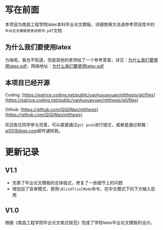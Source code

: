 # 写在前面

本项目为南昌工程学院latex本科毕业论文模板，详细使用方法请参考项目库中的`毕业论文模板使用说明书.pdf`文档

## 为什么我们要使用latex

为啥呢，我也不知道，但是其他的老师给了一个参考答案，详见：[为什么我们要使用latex.pdf](https://eatrice.coding.net/public/yaohuxueyuan/nitthesis/git/files/master/doc/whyweshoulduselatex.pdf)，网络地址：[为什么我们要使用latex.pdf](https://yjshy.nwsuaf.edu.cn/docs/2019-04/20190416153810837639.pdf)

## 本项目已经开源

Coding: [https://eatrice.coding.net/public/yaohuxueyuan/nitthesis/git/files](https://eatrice.coding.net/public/yaohuxueyuan/nitthesis/git/files)

Github: [https://github.com/QiQiWan/nitthesis](https://github.com/QiQiWan/nitthesis)

欢迎各位同学参与完善，可以直接通过`git push`进行提交，或者是通过邮箱：[qi5516@qq.com](mailto:qi5516@qq.com)邮件通知我。

# 更新记录

## V1.1

- 完善了毕业论文模板的总体版式，修复了一些细节上的问题
- 增加加了盲审模式，使用`\BlindTrialMode`命令，在中文模式下的下方输入启用

## V1.0

根据《南昌工程学院毕业论文格式规范》完成了学校latex毕业论文模板的设计。